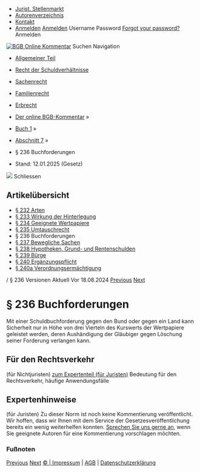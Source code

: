   * [Jurist. Stellenmarkt](https://bgb.kommentar.de/Buch-1/Abschnitt-7/</job-board> "Jurist. Stellenmarkt")
  * [Autorenverzeichnis](https://bgb.kommentar.de/Buch-1/Abschnitt-7/</Autorenverzeichnis> "Autorenverzeichnis")
  * [Kontakt](https://bgb.kommentar.de/Buch-1/Abschnitt-7/</Kontakt>)
  * [Anmelden](https://bgb.kommentar.de/Buch-1/Abschnitt-7/<#login> "show login form") [Anmelden](https://bgb.kommentar.de/Buch-1/Abschnitt-7/<#> "hide login form") Username Password
[Forgot your password?](https://bgb.kommentar.de/Buch-1/Abschnitt-7/</user/forgotpassword>) Anmelden 


[![BGB Online Kommentar](https://bgb.kommentar.de/extension/bgb/design/bgb/images/logo.png)](https://bgb.kommentar.de/Buch-1/Abschnitt-7/</> "BGB Online Kommentar")
Suchen
Navigation
  * [Allgemeiner Teil](https://bgb.kommentar.de/Buch-1/Abschnitt-7/</Buch-1>)
  * [Recht der Schuldverhältnisse](https://bgb.kommentar.de/Buch-1/Abschnitt-7/</Buch-2>)
  * [Sachenrecht](https://bgb.kommentar.de/Buch-1/Abschnitt-7/</Buch-3>)
  * [Familienrecht](https://bgb.kommentar.de/Buch-1/Abschnitt-7/</Buch-4>)
  * [Erbrecht](https://bgb.kommentar.de/Buch-1/Abschnitt-7/</Buch-5>)


  * [Der online BGB-Kommentar](https://bgb.kommentar.de/Buch-1/Abschnitt-7/</>) »
  * [Buch 1](https://bgb.kommentar.de/Buch-1/Abschnitt-7/</Buch-1>) »
  * [Abschnitt 7](https://bgb.kommentar.de/Buch-1/Abschnitt-7/</Buch-1/Abschnitt-7>) »
  * § 236 Buchforderungen 
  * Stand: 12.01.2025 (Gesetz) 


![](https://vg01.met.vgwort.de/na/1c9909529ead4f509072c06d9081a7d5)
Schliessen 
## Artikelübersicht
  * [ § 232 Arten ](https://bgb.kommentar.de/Buch-1/Abschnitt-7/</Buch-1/Abschnitt-7/Arten>)
  * [ § 233 Wirkung der Hinterlegung ](https://bgb.kommentar.de/Buch-1/Abschnitt-7/</Buch-1/Abschnitt-7/Wirkung-der-Hinterlegung>)
  * [ § 234 Geeignete Wertpapiere ](https://bgb.kommentar.de/Buch-1/Abschnitt-7/</Buch-1/Abschnitt-7/Geeignete-Wertpapiere>)
  * [ § 235 Umtauschrecht ](https://bgb.kommentar.de/Buch-1/Abschnitt-7/</Buch-1/Abschnitt-7/Umtauschrecht>)
  * § 236 Buchforderungen 
  * [ § 237 Bewegliche Sachen ](https://bgb.kommentar.de/Buch-1/Abschnitt-7/</Buch-1/Abschnitt-7/Bewegliche-Sachen>)
  * [ § 238 Hypotheken, Grund- und Rentenschulden ](https://bgb.kommentar.de/Buch-1/Abschnitt-7/</Buch-1/Abschnitt-7/Hypotheken-Grund-und-Rentenschulden>)
  * [ § 239 Bürge ](https://bgb.kommentar.de/Buch-1/Abschnitt-7/</Buch-1/Abschnitt-7/Buerge>)
  * [ § 240 Ergänzungspflicht ](https://bgb.kommentar.de/Buch-1/Abschnitt-7/</Buch-1/Abschnitt-7/Ergaenzungspflicht>)
  * [ § 240a Verordnungsermächtigung ](https://bgb.kommentar.de/Buch-1/Abschnitt-7/</Buch-1/Abschnitt-7/Verordnungsermaechtigung>)


/ § 236 
Versionen  Aktuell Vor 18.08.2024
[Previous](https://bgb.kommentar.de/Buch-1/Abschnitt-7/</Buch-1/Abschnitt-7/Umtauschrecht> "§ 235 Umtauschrecht") [Next](https://bgb.kommentar.de/Buch-1/Abschnitt-7/</Buch-1/Abschnitt-7/Bewegliche-Sachen> "§ 237 Bewegliche Sachen")
# § 236 Buchforderungen
Mit einer Schuldbuchforderung gegen den Bund oder gegen ein Land kann Sicherheit nur in Höhe von drei Vierteln des Kurswerts der Wertpapiere geleistet werden, deren Aushändigung der Gläubiger gegen Löschung seiner Forderung verlangen kann.
## Für den Rechtsverkehr 
(für Nichtjuristen)
[zum Expertenteil (für Juristen)](https://bgb.kommentar.de/Buch-1/Abschnitt-7/<#expertenhinweise>)
Bedeutung für den Rechtsverkehr, häufige Anwendungsfälle
## Expertenhinweise
(für Juristen)
Zu dieser Norm ist noch keine Kommentierung veröffentlicht. Wir hoffen, dass wir Ihnen mit dem Service der Gesetzesveröffentlichung bereits ein wenig weiterhelfen konnten. [Sprechen Sie uns gerne an](https://bgb.kommentar.de/Buch-1/Abschnitt-7/</Kontakt>), wenn Sie geeignete Autoren für eine Kommentierung vorschlagen möchten. 
### Fußnoten
[Previous](https://bgb.kommentar.de/Buch-1/Abschnitt-7/</Buch-1/Abschnitt-7/Umtauschrecht> "§ 235 Umtauschrecht") [Next](https://bgb.kommentar.de/Buch-1/Abschnitt-7/</Buch-1/Abschnitt-7/Bewegliche-Sachen> "§ 237 Bewegliche Sachen")
[© | Impressum](https://bgb.kommentar.de/Buch-1/Abschnitt-7/</Kontakt>) | [AGB](https://bgb.kommentar.de/Buch-1/Abschnitt-7/</AGB>) | [Datenschutzerklärung](https://bgb.kommentar.de/Buch-1/Abschnitt-7/</Datenschutzerklaerung-fuer-Leser>)
